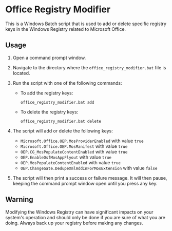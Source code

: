 # Office Registry Modifier

This is a Windows Batch script that is used to add or delete specific registry keys in the Windows Registry related to Microsoft Office.

## Usage

1. Open a command prompt window.
2. Navigate to the directory where the `office_registry_modifier.bat` file is located.
3. Run the script with one of the following commands:

   - To add the registry keys:
     ```
     office_registry_modifier.bat add
     ```
   - To delete the registry keys:
     ```
     office_registry_modifier.bat delete
     ```
4. The script will add or delete the following keys:
   - `Microsoft.Office.OEP.MosProviderEnabled` with value `true`
   - `Microsoft.Office.OEP.MosManifest` with value `true`
   - `OEP.CG_MosPopulateContentEnabled` with value `true`
   - `OEP.EnableOsfMosAppFlyout` with value `true`
   - `OEP.MosPopulateContentEnabled` with value `true`
   - `OEP.ChangeGate.DedupeXmlAddInForMosExtension` with value `false`

5. The script will then print a success or failure message. It will then pause, keeping the command prompt window open until you press any key.

## Warning

Modifying the Windows Registry can have significant impacts on your system's operation and should only be done if you are sure of what you are doing. Always back up your registry before making any changes.